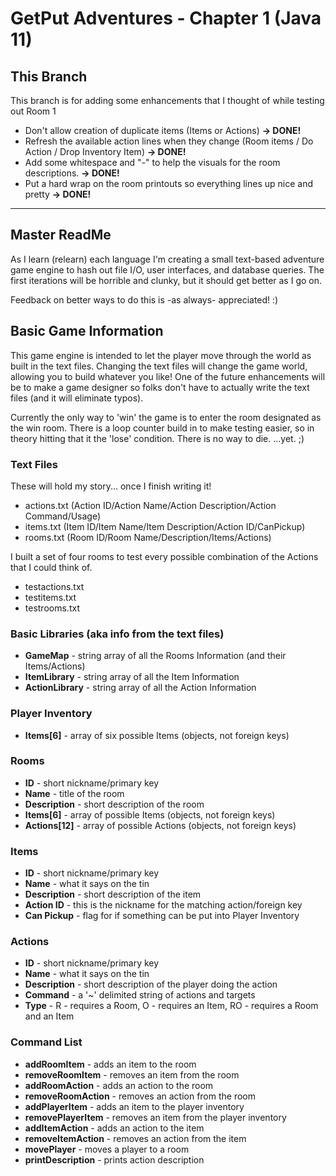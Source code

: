 # GetPut Adventures - Chapter 1 (Java 11)

## This Branch

This branch is for adding some enhancements that I thought of while testing out Room 1

- Don't allow creation of duplicate items (Items or Actions) **-> DONE!**
- Refresh the available action lines when they change (Room items / Do Action / Drop Inventory Item)  **-> DONE!**
- Add some whitespace and "-" to help the visuals for the room descriptions. **-> DONE!**
- Put a hard wrap on the room printouts so everything lines up nice and pretty **-> DONE!**

---
## Master ReadMe

As I learn (relearn) each language I'm creating a small text-based adventure game engine to hash out file I/O, user interfaces, and database queries. The first iterations will be horrible and clunky, but it should get better as I go on.

Feedback on better ways to do this is -as always- appreciated! :)

## Basic Game Information

This game engine is intended to let the player move through the world as built in the text files. Changing the text files will change the game world, allowing you to build whatever you like! One of the future enhancements will be to make a game designer so folks don't have to actually write the text files (and it will eliminate typos).

Currently the only way to 'win' the game is to enter the room designated as the win room. There is a loop counter build in to make testing easier, so in theory hitting that it the 'lose' condition. There is no way to die. ...yet. ;)

### Text Files

These will hold my story... once I finish writing it!
- actions.txt (Action ID/Action Name/Action Description/Action Command/Usage)
- items.txt (Item ID/Item Name/Item Description/Action ID/CanPickup)
- rooms.txt (Room ID/Room Name/Description/Items/Actions)

I built a set of four rooms to test every possible combination of the Actions that I could think of.
- testactions.txt
- testitems.txt
- testrooms.txt

### Basic Libraries (aka info from the text files)

- **GameMap** - string array of all the Rooms Information (and their Items/Actions)
- **ItemLibrary** - string array of all the Item Information
- **ActionLibrary** - string array of all the Action Information

### Player Inventory

- **Items[6]** - array of six possible Items (objects, not foreign keys)

### Rooms

- **ID** - short nickname/primary key
- **Name** - title of the room
- **Description** - short description of the room
- **Items[6]** - array of possible Items (objects, not foreign keys)
- **Actions[12]** - array of possible Actions (objects, not foreign keys)

### Items

- **ID** - short nickname/primary key
- **Name** - what it says on the tin
- **Description** - short description of the item
- **Action ID** - this is the nickname for the matching action/foreign key
- **Can Pickup** - flag for if something can be put into Player Inventory

### Actions

- **ID** - short nickname/primary key
- **Name** - what it says on the tin
- **Description** - short description of the player doing the action
- **Command** - a '~' delimited string of actions and targets
- **Type** - R - requires a Room, O - requires an Item, RO - requires a Room and an Item

### Command List

- **addRoomItem** - adds an item to the room
- **removeRoomItem** - removes an item from the room
- **addRoomAction** - adds an action to the room
- **removeRoomAction** - removes an action from the room
- **addPlayerItem** - adds an item to the player inventory
- **removePlayerItem** - removes an item from the player inventory
- **addItemAction** - adds an action to the item
- **removeItemAction** - removes an action from the item
- **movePlayer** - moves a player to a room
- **printDescription** - prints action description